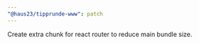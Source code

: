 ```yaml
---
"@haus23/tipprunde-www": patch
---
```


Create extra chunk for react router to reduce main bundle size.
